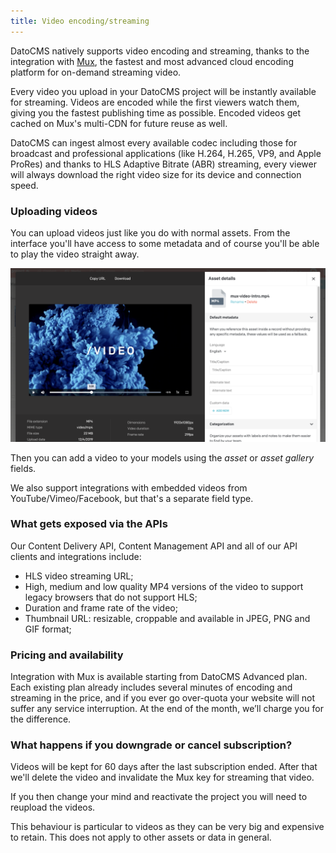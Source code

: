 ```yaml
---
title: Video encoding/streaming
---
```


DatoCMS natively supports video encoding and streaming, thanks to the integration with [Mux](https://mux.com/), the fastest and most advanced cloud encoding platform for on-demand streaming video.

Every video you upload in your DatoCMS project will be instantly available for streaming. Videos are encoded while the first viewers watch them, giving you the fastest publishing time as possible. Encoded videos get cached on Mux's multi-CDN for future reuse as well.

DatoCMS can ingest almost every available codec including those for broadcast and professional applications (like H.264, H.265, VP9, and Apple ProRes) and thanks to HLS Adaptive Bitrate (ABR) streaming, every viewer will always download the right video size for its device and connection speed.

### Uploading videos

You can upload videos just like you do with normal assets. From the interface you'll have access to some metadata and of course you'll be able to play the video straight away.

![Video in media area](../images/video/media-area.png)

Then you can add a video to your models using the _asset_ or _asset gallery_ fields.

We also support integrations with embedded videos from YouTube/Vimeo/Facebook, but that's a separate field type.

### What gets exposed via the APIs

Our Content Delivery API, Content Management API and all of our API clients and integrations include:

- HLS video streaming URL;
- High, medium and low quality MP4 versions of the video to support legacy browsers that do not support HLS;
- Duration and frame rate of the video;
- Thumbnail URL: resizable, croppable and available in JPEG, PNG and GIF format;

### Pricing and availability

Integration with Mux is available starting from DatoCMS Advanced plan. Each existing plan already includes several minutes of encoding and streaming in the price, and if you ever go over-quota your website will not suffer any service interruption. At the end of the month, we’ll charge you for the difference.

### What happens if you downgrade or cancel subscription?

Videos will be kept for 60 days after the last subscription ended. After that we'll delete the video and invalidate the Mux key for streaming that video.

If you then change your mind and reactivate the project you will need to reupload the videos.

This behaviour is particular to videos as they can be very big and expensive to retain. This does not apply to other assets or data in general.

